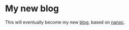 # My new blog

This will eventually become my new [blog](http://reganmian.net/blog), based on [nanoc](http://nanoc.ws).